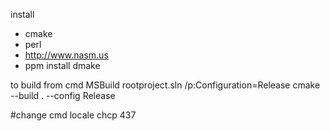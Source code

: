 install
- cmake
- perl
- http://www.nasm.us
- ppm install dmake


to build from cmd
MSBuild rootproject.sln /p:Configuration=Release
cmake --build . --config Release

#change cmd locale
chcp 437
